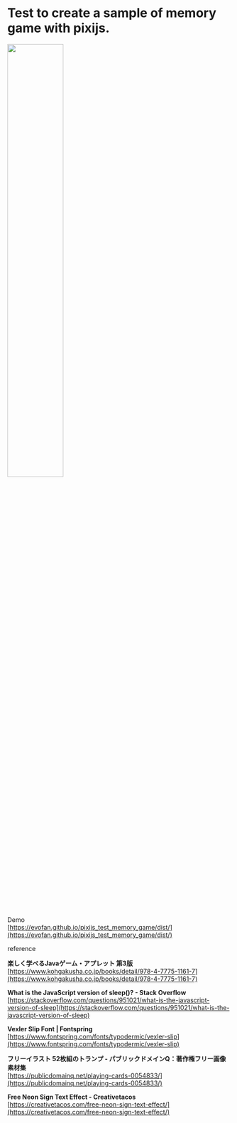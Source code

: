 # Test to create a sample of memory game with pixijs.

<img src="https://evofan.github.io/pixijs_test_memory_game/screenshot/pic_screenshot5.jpg" width="50%">  

Demo  
[https://evofan.github.io/pixijs_test_memory_game/dist/](https://evofan.github.io/pixijs_test_memory_game/dist/)  

reference

**楽しく学べるJavaゲーム・アプレット 第3版**  
[https://www.kohgakusha.co.jp/books/detail/978-4-7775-1161-7](https://www.kohgakusha.co.jp/books/detail/978-4-7775-1161-7)  

**What is the JavaScript version of sleep()? - Stack Overflow**  
[https://stackoverflow.com/questions/951021/what-is-the-javascript-version-of-sleep](https://stackoverflow.com/questions/951021/what-is-the-javascript-version-of-sleep)  

**Vexler Slip Font | Fontspring**  
[https://www.fontspring.com/fonts/typodermic/vexler-slip](https://www.fontspring.com/fonts/typodermic/vexler-slip)  

**フリーイラスト 52枚組のトランプ - パブリックドメインQ：著作権フリー画像素材集**  
[https://publicdomainq.net/playing-cards-0054833/](https://publicdomainq.net/playing-cards-0054833/)  

**Free Neon Sign Text Effect - Creativetacos**  
[https://creativetacos.com/free-neon-sign-text-effect/](https://creativetacos.com/free-neon-sign-text-effect/)  

